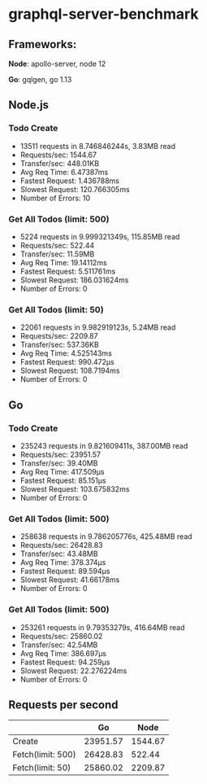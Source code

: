 # graphql-server-benchmark

## Frameworks: 
**Node**: apollo-server, node 12

**Go**: gqlgen, go 1.13


## Node.js

### Todo Create
- 13511 requests in 8.746846244s, 3.83MB read
- Requests/sec:		1544.67
- Transfer/sec:		448.01KB
- Avg Req Time:		6.47387ms
- Fastest Request:	1.436788ms
- Slowest Request:	120.766305ms
- Number of Errors:	10

### Get All Todos (limit: 500)
- 5224 requests in 9.999321349s, 115.85MB read
- Requests/sec:		522.44
- Transfer/sec:		11.59MB
- Avg Req Time:		19.14112ms
- Fastest Request:	5.511761ms
- Slowest Request:	186.031624ms
- Number of Errors:	0

### Get All Todos (limit: 50)
- 22061 requests in 9.982919123s, 5.24MB read
- Requests/sec:		2209.87
- Transfer/sec:		537.36KB
- Avg Req Time:		4.525143ms
- Fastest Request:	990.472µs
- Slowest Request:	108.7194ms
- Number of Errors:	0


## Go

### Todo Create
- 235243 requests in 9.821609411s, 387.00MB read
- Requests/sec:		23951.57
- Transfer/sec:		39.40MB
- Avg Req Time:		417.509µs
- Fastest Request:	85.151µs
- Slowest Request:	103.675832ms
- Number of Errors:	0


### Get All Todos (limit: 500)
- 258638 requests in 9.786205776s, 425.48MB read
- Requests/sec:		26428.83
- Transfer/sec:		43.48MB
- Avg Req Time:		378.374µs
- Fastest Request:	89.594µs
- Slowest Request:	41.66178ms
- Number of Errors:	0

### Get All Todos (limit: 500)
- 253261 requests in 9.79353279s, 416.64MB read
- Requests/sec:		25860.02
- Transfer/sec:		42.54MB
- Avg Req Time:		386.697µs
- Fastest Request:	94.259µs
- Slowest Request:	22.276224ms
- Number of Errors:	0


## Requests per second
|        | Go       | Node    |
|--------|----------|---------|
| Create | 23951.57 | 1544.67 |
| Fetch(limit: 500)  | 26428.83 | 522.44  |
| Fetch(limit: 50)  | 25860.02 | 2209.87  |


